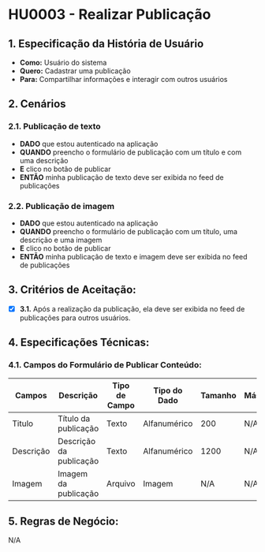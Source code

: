 # HU0003 - Realizar Publicação

## 1. Especificação da História de Usuário

- **Como:** Usuário do sistema
- **Quero:** Cadastrar uma publicação
- **Para:** Compartilhar informações e interagir com outros usuários

## 2. Cenários

### 2.1. **Publicação de texto**

- **DADO** que estou autenticado na aplicação
- **QUANDO** preencho o formulário de publicação com um título e com uma descrição
- **E** clico no botão de publicar
- **ENTÃO** minha publicação de texto deve ser exibida no feed de publicações

### 2.2. **Publicação de imagem**

- **DADO** que estou autenticado na aplicação
- **QUANDO** preencho o formulário de publicação com um título, uma descrição e uma imagem
- **E** clico no botão de publicar
- **ENTÃO** minha publicação de texto e imagem deve ser exibida no feed de publicações

## 3. Critérios de Aceitação:

- [x] **3.1.** Após a realização da publicação, ela deve ser exibida no feed de publicações para outros usuários.

## 4. Especificações Técnicas:

### 4.1. Campos do Formulário de Publicar Conteúdo:

| Campos    | Descrição               | Tipo de Campo | Tipo do Dado | Tamanho | Máscara | Editável | Obrigatório | Regras |
| --------- | ----------------------- | ------------- | ------------ | ------- | ------- | -------- | ----------- | ------ |
| Titulo    | Título da publicação    | Texto         | Alfanumérico | 200     | N/A     | S        | S           | N/A    |
| Descrição | Descrição da publicação | Texto         | Alfanumérico | 1200    | N/A     | S        | S           | N/A    |
| Imagem    | Imagem da publicação    | Arquivo       | Imagem       | N/A     | N/A     | S        | N           | N/A    |

## 5. Regras de Negócio:

N/A
